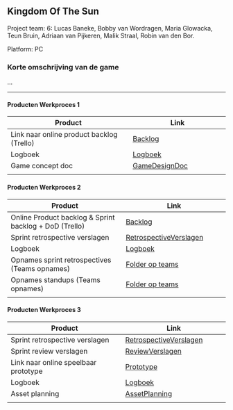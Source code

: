 ## Kingdom Of The Sun
Project team: 6: Lucas Baneke, Bobby van Wordragen, Maria Glowacka, Teun Bruin, Adriaan van Pijkeren, Malik Straal, Robin van den Bor.

Platform: PC

### Korte omschrijving van de game
...

---
#### Producten Werkproces 1
| Product  | Link |
| ------ |  ------ |
| Link naar online product backlog (Trello) | [Backlog]
| Logboek                           | [Logboek]
| Game concept doc                  | [GameDesignDoc]
|<img width=500/>|<img width=300/>|
   
#### Producten Werkproces 2
| Product  | Link |
| ------ |  ------ |
| Online Product backlog & Sprint backlog + DoD (Trello)    | [Backlog]
| Sprint retrospective verslagen                     | [RetrospectiveVerslagen]
| Logboek                                          | [Logboek]
| Opnames sprint retrospectives (Teams opnames)             | [Folder op teams]
| Opnames standups (Teams opnames)                          | [Folder op teams]
|<img width=500/>|<img width=300/>|
   
#### Producten Werkproces 3
| Product  | Link |
| ------ |  ------ |
| Sprint retrospective verslagen   | [RetrospectiveVerslagen]
| Sprint review verslagen         | [ReviewVerslagen]
| Link naar online speelbaar prototype  | [Prototype]
| Logboek                         | [Logboek]
| Asset planning                 | [AssetPlanning]
|<img width=500/>|<img width=300/>|

   [Backlog]: <https://trello.com/b/1tFK2lKM/mythe>
   [Logboek]: <https://onedrive.live.com/view.aspx?resid=673EF4D842B3925E!860&ithint=file%2cxlsx&wdLOR=c20164778-469A-4893-BDAA-AD1D04A3FF0C&authkey=!ALABPiIgWp5mWw8>
   [GameDesignDoc]: <https://github.com/BerendWeij/agp_inlever_template/blob/master/producten/GameDesignDoc.pdf>
   [RetrospectiveVerslagen]: <https://github.com/BerendWeij/agp_inlever_template/blob/master/producten/RetrospectiveVerslagen.pdf>
   [ReviewVerslagen]: <https://github.com/BerendWeij/agp_inlever_template/blob/master/producten/ReviewVerslagen.pdf>
   [Prototype]: <https://www.mijnmytheprototype.nl>
   [Folder op teams]: <https://teams.microsoft.com/_#/school/files/General?threadId=19:f89eeb6ab3854a34bcb958baecc6ba4c@thread.tacv2&ctx=channel>
   [AssetPlanning]: <https://github.com/BerendWeij/agp_inlever_template/blob/master/producten/AssetPlanning.pdf>
   
